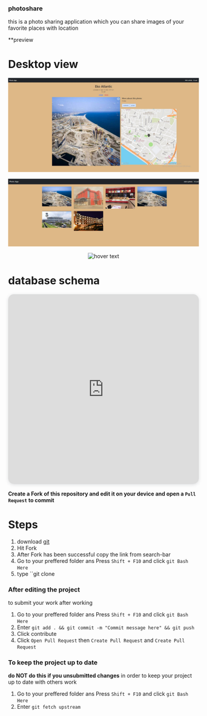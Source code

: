### photoshare
this is a photo sharing application which you can share images of your favorite places with location

**preview
# Desktop view

<p align="center">
  <img src="https://github.com/enyene/photoshare/blob/main/files/photo1.JPG?raw=true" width="550" title="hover text">
</p>
<p align="center">
  <img src="https://github.com/enyene/photoshare/blob/main/files/des.JPG?raw=true" width="550" title="hover text">
</p>
<p align="center">
  <img src="[https://github.com/enyene/photoshare/blob/main/files/mobile view](https://github.com/enyene/photoshare/blob/main/files/mobile%20view2.JPG).JPG?raw=true" width="550" title="hover text">
</p>

# database schema 
<iframe width="100%" height="500px" style="box-shadow: 0 2px 8px 0 rgba(63,69,81,0.16); border-radius:15px;" allowtransparency="true" allowfullscreen="true" scrolling="no" title="Embedded DrawSQL IFrame" frameborder="0" src="https://drawsql.app/teams/ienyene/diagrams/photoshare/embed"></iframe>


**Create a Fork of this repository and edit it on your device and open a ``Pull Request`` to commit**

# Steps
1. download [git](https://git-scm.com/downloads) 
2. Hit Fork 
3. After Fork has been successful copy the link from search-bar
4. Go to your preffered folder ans Press ``Shift + F10`` and click ``git Bash Here``
5. type ``git clone <Paste the copied URL>


### **After editing the project**
to submit your work after working 
1. Go to your preffered folder ans Press ``Shift + F10`` and click ``git Bash Here``
2. Enter ``git add . && git commit -m "Commit message here" && git push``
3. Click contribute 
4. Click ``Open Pull Request`` then ``Create Pull Request`` and ``Create Pull Request``

### **To keep the project up to date**
**do NOT do this if you unsubmitted changes**
in order to keep your project up to date with others work
1. Go to your preffered folder ans Press ``Shift + F10`` and click ``git Bash Here``
3. Enter ``git fetch upstream``
